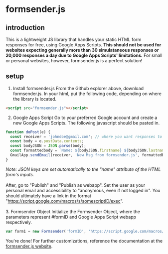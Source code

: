 # formsender.js

## introduction
This is a lightweight JS library that handles your static HTML form responses for free, using Google Apps Scripts.
<strong>This should not be used for websites expecting generally more than 30 simulataneous responses or 20,000 responses a day due to Google Apps Scripts' limitations.</strong> For small or personal websites, however, formsender.js is a perfect solution!

## setup
1. Install formsender.js
From the Github explorer above, download formsender.js. In your html, put the following code, depending on where the library is located.
```html
<script src="formsender.js"></script>
```
2. Google Apps Script
Go to your preferred Google account and create a new Google Apps Scripts. The following javascript should be pasted in.
```js
function doPost(e) {
  const receiver = 'johndoe@gmail.com'; // where you want responses to be sent
  const body = e.postData.contents; 
  const bodyJSON = JSON.parse(body);
  const formattedbody = `Name: ${bodyJSON.firstname} ${bodyJSON.lastname}\nEmail: ${bodyJSON.email}\nMessage:\n${bodyJSON.message}`;
  GmailApp.sendEmail(receiver, 'New Msg from formsender.js', formattedbody);
}
```
*Note: JSON keys are set automatically to the "name" attribute of the HTML form's inputs.*
<br>
<br>
After, go to "Publish" and "Publish as webapp". Set the user as your personal email and accessibility to "anonymous, even if not logged in".
You should ultimately have a link in the format "https://script.google.com/macros/s/somescriptID/exec".
<br>
<br>
3. Formsender Object
Initialize the Formsender Object, where the parameters represent #formID and Google Apps Script webapp respectively.
```js
var form1 = new Formsender('formID', 'https://script.google.com/macros/s/somescriptID/exec');
```
You're done! For further customizations, reference the documentation at the <a href="https://dseum22.github.io/formsender-js/" target="_blank">formsender.js website</a>.
